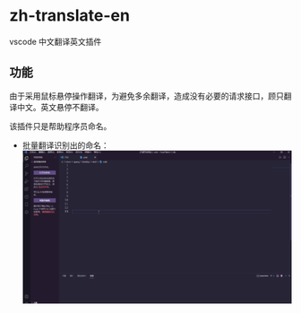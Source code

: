 # zh-translate-en
vscode 中文翻译英文插件

## 功能

由于采用鼠标悬停操作翻译，为避免多余翻译，造成没有必要的请求接口，顾只翻译中文。英文悬停不翻译。

该插件只是帮助程序员命名。

- 批量翻译识别出的命名：
![翻译](截图/7mV3JDx47k.gif)
